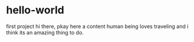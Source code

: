 # hello-world
first project
hi there, pkay here a content human being loves traveling and i think its an amazing thing to do.
